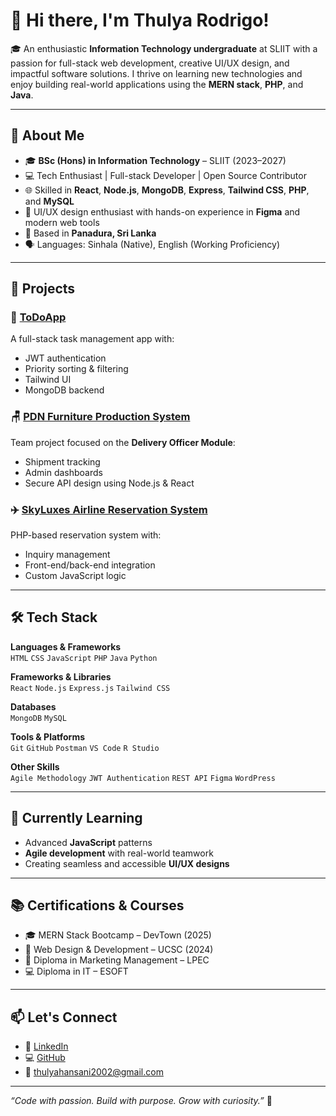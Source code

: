 # 👋 Hi there, I'm Thulya Rodrigo!

🎓 An enthusiastic **Information Technology undergraduate** at SLIIT with a passion for full-stack web development, creative UI/UX design, and impactful software solutions. I thrive on learning new technologies and enjoy building real-world applications using the **MERN stack**, **PHP**, and **Java**.

---

## 💼 About Me

- 🎓 **BSc (Hons) in Information Technology** – SLIIT (2023–2027)
- 💻 Tech Enthusiast | Full-stack Developer | Open Source Contributor
- 🌐 Skilled in **React**, **Node.js**, **MongoDB**, **Express**, **Tailwind CSS**, **PHP**, and **MySQL**
- 🎨 UI/UX design enthusiast with hands-on experience in **Figma** and modern web tools
- 📍 Based in **Panadura, Sri Lanka**
- 🗣 Languages: Sinhala (Native), English (Working Proficiency)

---

## 🚀 Projects

### 📌 [ToDoApp](https://github.com/ThulyaRodrigo/ToDoApp)
A full-stack task management app with:
- JWT authentication
- Priority sorting & filtering
- Tailwind UI
- MongoDB backend

### 🪑 [PDN Furniture Production System](https://github.com/AMODHYAJ/PDN_Furniture)
Team project focused on the **Delivery Officer Module**:
- Shipment tracking
- Admin dashboards
- Secure API design using Node.js & React

### ✈️ [SkyLuxes Airline Reservation System](https://github.com/DilZhaan/SkyLuxes-AirlineTicketReservationSystem)
PHP-based reservation system with:
- Inquiry management
- Front-end/back-end integration
- Custom JavaScript logic

---

## 🛠️ Tech Stack

**Languages & Frameworks**  
`HTML` `CSS` `JavaScript` `PHP` `Java` `Python`

**Frameworks & Libraries**  
`React` `Node.js` `Express.js` `Tailwind CSS`

**Databases**  
`MongoDB` `MySQL`

**Tools & Platforms**  
`Git` `GitHub` `Postman` `VS Code` `R Studio`

**Other Skills**  
`Agile Methodology` `JWT Authentication` `REST API` `Figma` `WordPress`

---

## 🌱 Currently Learning

- Advanced **JavaScript** patterns
- **Agile development** with real-world teamwork
- Creating seamless and accessible **UI/UX designs**

---

## 📚 Certifications & Courses

- 🎓 MERN Stack Bootcamp – DevTown (2025)
- 🎨 Web Design & Development – UCSC (2024)
- 💼 Diploma in Marketing Management – LPEC
- 💻 Diploma in IT – ESOFT

---

## 📫 Let's Connect

- 🔗 [LinkedIn](https://www.linkedin.com/in/thulyarodrigo)
- 💻 [GitHub](https://github.com/ThulyaRodrigo)
- 📧 thulyahansani2002@gmail.com

---

_“Code with passion. Build with purpose. Grow with curiosity.”_ 🚀
